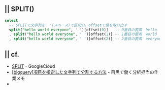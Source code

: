 ## || SPLIT()

```sql
select
  -- SPLITで文字列を' '(スペース)で区切り、offsetで値を取り出す
  split("hello world everyone", ' ')[offset(0)]   -- 0番目の要素　hello
  , split("hello world everyone", ' ')[offset(1)] -- 1番目の要素　world
  , split("hello world everyone", ' ')[offset(2)] -- 2番目の要素　everyone
```


## || cf.
+ [SPLIT](https://cloud.google.com/bigquery/docs/reference/standard-sql/string_functions?hl=ja#split) - GoogleCloud 
+ [[bigquery]項目を指定した文字列で分割する方法](https://apl-py.com/tec/bigquery%E9%A0%85%E7%9B%AE%E3%82%92%E6%8C%87%E5%AE%9A%E3%81%97%E3%81%9F%E6%96%87%E5%AD%97%E5%88%97%E3%81%A7%E5%88%86%E5%89%B2%E3%81%99%E3%82%8B%E6%96%B9%E6%B3%95) - 目黒で働く分析担当の作業メモ
+ 
